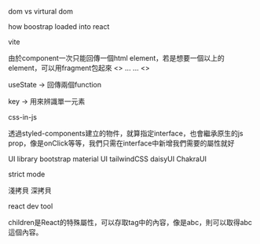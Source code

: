 


dom vs virtural dom

how boostrap loaded into react 

vite

由於component一次只能回傳一個html element，若是想要一個以上的element，可以用fragment包起來
<>
	...
	...
<>

useState -> 回傳兩個function

key -> 用來辨識單一元素


css-in-js

透過styled-components建立的物件，就算指定interface，也會繼承原生的js prop，像是onClick等等，我們只需在interface中新增我們需要的屬性就好

UI library
bootstrap material UI tailwindCSS daisyUI ChakraUI

strict mode

淺拷貝 深拷貝

react dev tool

children是React的特殊屬性，可以存取tag中的內容，像是<Text>abc</Text>，則可以取得abc這個內容。